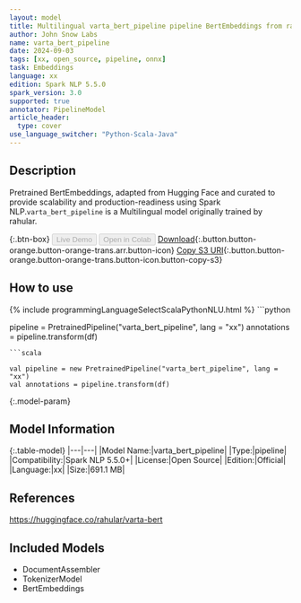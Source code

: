 ```yaml
---
layout: model
title: Multilingual varta_bert_pipeline pipeline BertEmbeddings from rahular
author: John Snow Labs
name: varta_bert_pipeline
date: 2024-09-03
tags: [xx, open_source, pipeline, onnx]
task: Embeddings
language: xx
edition: Spark NLP 5.5.0
spark_version: 3.0
supported: true
annotator: PipelineModel
article_header:
  type: cover
use_language_switcher: "Python-Scala-Java"
---
```


## Description

Pretrained BertEmbeddings, adapted from Hugging Face and curated to provide scalability and production-readiness using Spark NLP.`varta_bert_pipeline` is a Multilingual model originally trained by rahular.

{:.btn-box}
<button class="button button-orange" disabled>Live Demo</button>
<button class="button button-orange" disabled>Open in Colab</button>
[Download](https://s3.amazonaws.com/auxdata.johnsnowlabs.com/public/models/varta_bert_pipeline_xx_5.5.0_3.0_1725323859896.zip){:.button.button-orange.button-orange-trans.arr.button-icon}
[Copy S3 URI](s3://auxdata.johnsnowlabs.com/public/models/varta_bert_pipeline_xx_5.5.0_3.0_1725323859896.zip){:.button.button-orange.button-orange-trans.button-icon.button-copy-s3}

## How to use



<div class="tabs-box" markdown="1">
{% include programmingLanguageSelectScalaPythonNLU.html %}
```python

pipeline = PretrainedPipeline("varta_bert_pipeline", lang = "xx")
annotations =  pipeline.transform(df)   

```
```scala

val pipeline = new PretrainedPipeline("varta_bert_pipeline", lang = "xx")
val annotations = pipeline.transform(df)

```
</div>

{:.model-param}
## Model Information

{:.table-model}
|---|---|
|Model Name:|varta_bert_pipeline|
|Type:|pipeline|
|Compatibility:|Spark NLP 5.5.0+|
|License:|Open Source|
|Edition:|Official|
|Language:|xx|
|Size:|691.1 MB|

## References

https://huggingface.co/rahular/varta-bert

## Included Models

- DocumentAssembler
- TokenizerModel
- BertEmbeddings